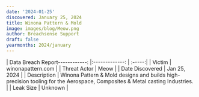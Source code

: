 ```yaml
---
date: '2024-01-25'
discovered: January 25, 2024
title: Winona Pattern & Mold
image: images/blog/Meow.png
author: Breachsense Support
draft: false
yearmonths: 2024/january
---
```


| Data Breach Report------------:     |:-------------:    | :-----:|
| Victim      | winonapattern.com      | 
| Threat Actor      | Meow      | 
| Date Discovered      | Jan 25, 2024      | 
| Description      | Winona Pattern & Mold designs and builds high-precision tooling for the Aerospace, Composites & Metal casting Industries.      | 
| Leak Size      | Unknown      | 

